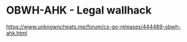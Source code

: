 # OBWH-AHK - Legal wallhack

https://www.unknowncheats.me/forum/cs-go-releases/444489-obwh-ahk.html
